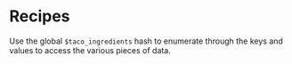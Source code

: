 # Recipes
Use the global `$taco_ingredients` hash to enumerate through the keys and values to access the various pieces of data.